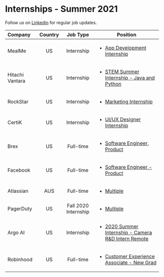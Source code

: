 # Internships - Summer 2021
Follow us on [Linkedin](https://www.linkedin.com/company/hiring20) for regular job updates.

|               Company              | Country |       Job Type      |                    Position
|:-----------------------------------|:-------:|:-------------------:|---------------------------------------------------------|
|MealMe|US|Internship|<ul><li>[App Development Internship](https://www.mealme.ai/careers)</li></ul>|
|Hitachi Vantara|US|Internship|<ul><li>[STEM Summer Internship - Java and Python](https://www.hitachivantara.com/en-us/company/careers/job-details.html#jobid=4733968002)</li></ul>|
|RockStar|US|Internship|<ul><li>[Marketing Internship](https://www.rockstar-interactions.com/careers/marketing-internship/)</li></ul>|
|CertiK|US|Internship|<ul><li>[UI/UX Designer Internship](https://jobs.lever.co/certik/6c525a6c-c81c-4f2b-8c93-540c41f31da6/)</li></ul>|
|Brex|US|Full-time|<ul><li>[Software Engineer, Product](https://brex.com/careers/?gh_jid=4382154002)</li></ul>|
|Facebook|US|Full-time|<ul><li>[Software Engineer - Product](https://www.facebook.com/careers/v2/jobs/140499810729385/)</li></ul>|
|Atlassian|AUS|Full-time|<ul><li>[Multiple](https://www.atlassian.com/company/careers/graduates#graduate-jobs)</li></ul>|
|PagerDuty|US|Fall 2020 Internship|<ul><li>[Multiple](https://jobs.lever.co/pagerduty?commitment=Intern%2FCAP)</li></ul>|
|Argo AI|US|Internship|<ul><li>[2020 Summer Internship - Camera R&D Intern Remote](https://boards.greenhouse.io/argo/jobs/1859659)</li></ul>|
|Robinhood|US|Full-time|<ul><li>[Customer Experience Associate - New Grad](https://boards.greenhouse.io/robinhood/jobs/2184251)</li></ul>|
